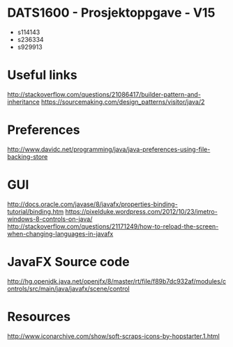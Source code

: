 # DATS1600 - Prosjektoppgave - V15

* s114143
* s236334
* s929913

# Useful links
http://stackoverflow.com/questions/21086417/builder-pattern-and-inheritance
https://sourcemaking.com/design_patterns/visitor/java/2

# Preferences
http://www.davidc.net/programming/java/java-preferences-using-file-backing-store

# GUI
http://docs.oracle.com/javase/8/javafx/properties-binding-tutorial/binding.htm
https://pixelduke.wordpress.com/2012/10/23/jmetro-windows-8-controls-on-java/
http://stackoverflow.com/questions/21171249/how-to-reload-the-screen-when-changing-languages-in-javafx

# JavaFX Source code
http://hg.openjdk.java.net/openjfx/8/master/rt/file/f89b7dc932af/modules/controls/src/main/java/javafx/scene/control

# Resources
http://www.iconarchive.com/show/soft-scraps-icons-by-hopstarter.1.html
